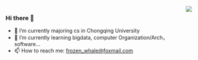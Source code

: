 <img align="right" src="https://github-readme-stats.vercel.app/api?username=ifrozenwhale&show_icons=true&icon_color=CE1D2D&text_color=718096&bg_color=ffffff&hide_title=true" />

### Hi there 👋

- 🔭 I’m currently majoring cs in Chongqing University
- 🌱 I’m currently learning bigdata, computer Organization/Arch， software...
- 📫 How to reach me: frozen_whale@foxmail.com

